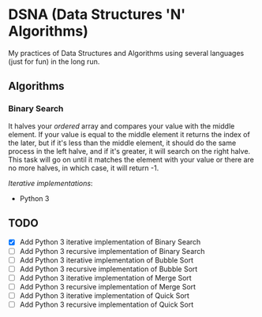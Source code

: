 # DSNA (Data Structures 'N' Algorithms)

My practices of Data Structures and Algorithms using several languages (just for fun) in the long run.

## Algorithms

### Binary Search

It halves your _ordered_ array and compares your value with the middle element. If your value is equal to the middle element it returns the index of the later, but if it's less than the middle element, it should do the same process in the left halve, and if it's greater, it will search on the right halve. This task will go on until it matches the element with your value or there are no more halves, in which case, it will return -1.

_Iterative implementations_:

- Python 3

## TODO

- [x] Add Python 3 iterative implementation of Binary Search
- [ ] Add Python 3 recursive implementation of Binary Search
- [ ] Add Python 3 iterative implementation of Bubble Sort
- [ ] Add Python 3 recursive implementation of Bubble Sort
- [ ] Add Python 3 iterative implementation of Merge Sort
- [ ] Add Python 3 recursive implementation of Merge Sort
- [ ] Add Python 3 iterative implementation of Quick Sort
- [ ] Add Python 3 recursive implementation of Quick Sort
